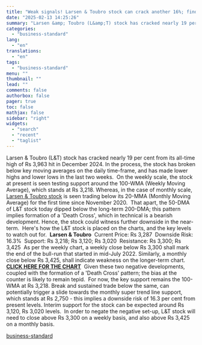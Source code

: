 ```yaml
---
title: "Weak signals! Larsen & Toubro stock can crack another 16%; find out why"
date: "2025-02-13 14:25:26"
summary: "Larsen &amp; Toubro (L&amp;T) stock has cracked nearly 19 per cent from its all-time high of Rs 3,963 hit in December 2024. In the process, the stock has broken below key moving averages on the daily time-frame, and has made lower highs and lower lows in the last two weeks...."
categories:
  - "business-standard"
lang:
  - "en"
translations:
  - "en"
tags:
  - "business-standard"
menu: ""
thumbnail: ""
lead: ""
comments: false
authorbox: false
pager: true
toc: false
mathjax: false
sidebar: "right"
widgets:
  - "search"
  - "recent"
  - "taglist"
---
```


Larsen & Toubro (L&T) stock has cracked nearly 19 per cent from its all-time high of Rs 3,963 hit in December 2024. In the process, the stock has broken below key moving averages on the daily time-frame, and has made lower highs and lower lows in the last two weeks.  On the weekly scale, the stock at present is seen testing support around the 100-WMA (Weekly Moving Average), which stands at Rs 3,218. Whereas, in the case of monthly scale, [Larsen & Toubro stock](https://www.business-standard.com/markets/larsen-toubro-ltd-share-price-348.html) is seen trading below its 20-MMA (Monthly Moving Average) for the first time since November 2020.  That apart, the 50-DMA of L&T stock today dipped below the long-term 200-DMA; this pattern implies formation of a 'Death Cross', which in technical is a bearish development. Hence, the stock could witness further downside in the near-term.  Here's how the L&T stock is placed on the charts, and the key levels to watch out for.  **Larsen & Toubro**  Current Price: Rs 3,287  Downside Risk: 16.3%  Support: Rs 3,218; Rs 3,120; Rs 3,020  Resistance: Rs 3,300; Rs 3,425  As per the weekly chart, a weekly close below Rs 3,300 shall mark the end of the bull-run that started in mid-July 2022. Similarly, a monthly close below Rs 3,425, shall indicate weakness on the longer-term chart. [**CLICK HERE FOR THE CHART**](https://bsmedia.business-standard.com/_media/bs/data/general-file-upload/2025-02/Larsen_130225.jpg)  Given these two negative developments, coupled with the formation of a 'Death Cross' pattern; the bias at the counter is likely to remain tepid.  For now, the key support remains the 100-WMA at Rs 3,218. Break and sustained trade below the same, can potentially trigger a slide towards the monthly super trend line support, which stands at Rs 2,750 - this implies a downside risk of 16.3 per cent from present levels. Interim support for the stock can be expected around Rs 3,120, Rs 3,020 levels.  In order to negate the negative set-up, L&T stock will need to close above Rs 3,300 on a weekly basis, and also above Rs 3,425 on a monthly basis.

[business-standard](https://www.business-standard.com/markets/news/weak-signals-larsen-toubro-stock-can-crack-another-16-find-out-why-125021300628_1.html)
